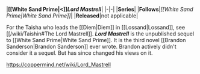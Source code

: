 |**[[White Sand Prime\|<]]*Lord Mastrell***|
|-|-|
|**Series**|
|**Follows**|*[[White Sand Prime\|White Sand Prime]]*|
|**Released**|not applicable|

For the Taisha who leads the [[Diem\|Diem]] in [[Lossand\|Lossand]], see [[/wiki/Taishin#The Lord Mastrell]].
***Lord Mastrell*** is the unpublished sequel to [[White Sand Prime\|White Sand Prime]]. It is the third novel [[Brandon Sanderson\|Brandon Sanderson]] ever wrote.
Brandon actively didn't consider it a sequel. But has since changed his views on it.



https://coppermind.net/wiki/Lord_Mastrell